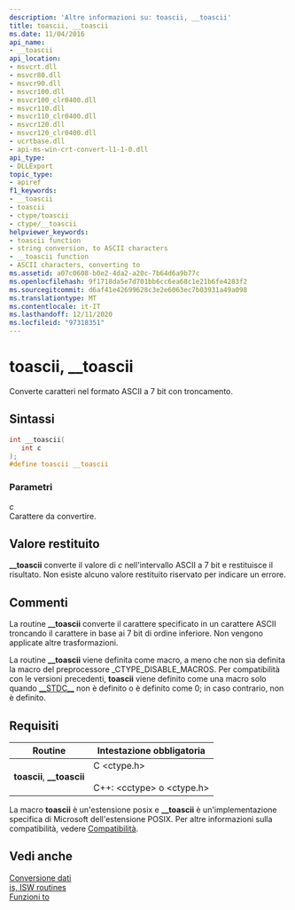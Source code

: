 ```yaml
---
description: 'Altre informazioni su: toascii, __toascii'
title: toascii, __toascii
ms.date: 11/04/2016
api_name:
- __toascii
api_location:
- msvcrt.dll
- msvcr80.dll
- msvcr90.dll
- msvcr100.dll
- msvcr100_clr0400.dll
- msvcr110.dll
- msvcr110_clr0400.dll
- msvcr120.dll
- msvcr120_clr0400.dll
- ucrtbase.dll
- api-ms-win-crt-convert-l1-1-0.dll
api_type:
- DLLExport
topic_type:
- apiref
f1_keywords:
- __toascii
- toascii
- ctype/toascii
- ctype/__toascii
helpviewer_keywords:
- toascii function
- string conversion, to ASCII characters
- __toascii function
- ASCII characters, converting to
ms.assetid: a07c0608-b0e2-4da2-a20c-7b64d6a9b77c
ms.openlocfilehash: 9f1718da5e7d701bb6cc6ea68c1e21b6fe4283f2
ms.sourcegitcommit: d6af41e42699628c3e2e6063ec7b03931a49a098
ms.translationtype: MT
ms.contentlocale: it-IT
ms.lasthandoff: 12/11/2020
ms.locfileid: "97318351"
---
```

# <a name="toascii-__toascii"></a>toascii, __toascii

Converte caratteri nel formato ASCII a 7 bit con troncamento.

## <a name="syntax"></a>Sintassi

```C
int __toascii(
   int c
);
#define toascii __toascii
```

### <a name="parameters"></a>Parametri

*c*<br/>
Carattere da convertire.

## <a name="return-value"></a>Valore restituito

**__toascii** converte il valore di *c* nell'intervallo ASCII a 7 bit e restituisce il risultato. Non esiste alcuno valore restituito riservato per indicare un errore.

## <a name="remarks"></a>Commenti

La routine **__toascii** converte il carattere specificato in un carattere ASCII troncando il carattere in base ai 7 bit di ordine inferiore. Non vengono applicate altre trasformazioni.

La routine **__toascii** viene definita come macro, a meno che non sia definita la macro del preprocessore _CTYPE_DISABLE_MACROS. Per compatibilità con le versioni precedenti, **toascii** viene definito come una macro solo quando [&#95;&#95;STDC&#95;&#95;](../../preprocessor/predefined-macros.md) non è definito o è definito come 0; in caso contrario, non è definito.

## <a name="requirements"></a>Requisiti

|Routine|Intestazione obbligatoria|
|-------------|---------------------|
|**toascii**, **__toascii**|C \<ctype.h><br /><br /> C++: \<cctype> o \<ctype.h>|

La macro **toascii** è un'estensione posix e **__toascii** è un'implementazione specifica di Microsoft dell'estensione POSIX. Per altre informazioni sulla compatibilità, vedere [Compatibilità](../../c-runtime-library/compatibility.md).

## <a name="see-also"></a>Vedi anche

[Conversione dati](../../c-runtime-library/data-conversion.md)<br/>
[is, ISW routines](../../c-runtime-library/is-isw-routines.md)<br/>
[Funzioni to](../../c-runtime-library/to-functions.md)<br/>
